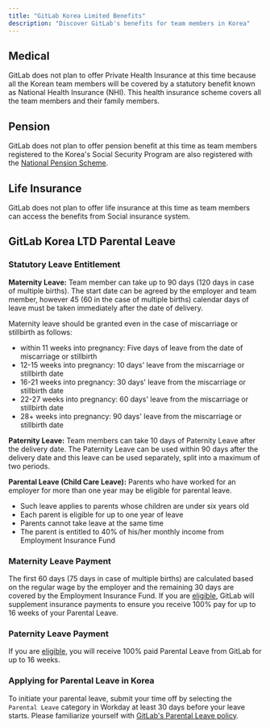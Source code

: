 ```yaml
---
title: "GitLab Korea Limited Benefits"
description: "Discover GitLab's benefits for team members in Korea"
---
```


## Medical

GitLab does not plan to offer Private Health Insurance at this time because all the Korean team members will be covered by a statutory benefit known as National Health Insurance (NHI). This health insurance scheme covers all the team members and their family members.

## Pension

GitLab does not plan to offer pension benefit at this time as team members registered to the Korea's Social Security Program are also registered with the [National Pension Scheme](https://www.nps.or.kr/jsppage/english/research/research_01.jsp).

## Life Insurance

GitLab does not plan to offer life insurance at this time as team members can access the benefits from Social insurance system.

## GitLab Korea LTD Parental Leave

### Statutory Leave Entitlement

**Maternity Leave:** Team member can take up to 90 days (120 days in case of multiple births). The start date can be agreed by the employer and team member, however 45 (60 in the case of multiple births) calendar days of leave must be taken immediately after the date of delivery.

Maternity leave should be granted even in the case of miscarriage or stillbirth as follows:

- within 11 weeks into pregnancy: Five days of leave from the date of miscarriage or stillbirth
- 12-15 weeks into pregnancy: 10 days' leave from the miscarriage or stillbirth date
- 16-21 weeks into pregnancy: 30 days' leave from the miscarriage or stillbirth date
- 22-27 weeks into pregnancy: 60 days' leave from the miscarriage or stillbirth date
- 28+ weeks into pregnancy: 90 days' leave from the miscarriage or stillbirth date

**Paternity Leave:** Team members can take 10 days of Paternity Leave after the delivery date. The Paternity Leave can be used within 90 days after the delivery date and this leave can be used separately, split into a maximum of two periods.

**Parental Leave (Child Care Leave):** Parents who have worked for an employer for more than one year may be eligible for parental leave.

- Such leave applies to parents whose children are under six years old
- Each parent is eligible for up to one year of leave
- Parents cannot take leave at the same time
- The parent is entitled to 40% of his/her monthly income from Employment Insurance Fund

### Maternity Leave Payment

The first 60 days (75 days in case of multiple births) are calculated based on the regular wage by the employer and the remaining 30 days are covered by the Employment Insurance Fund. If you are [eligible](/handbook/total-rewards/benefits/general-and-entity-benefits/#parental-leave), GitLab will supplement insurance payments to ensure you receive 100% pay for up to 16 weeks of your Parental Leave.

### Paternity Leave Payment

If you are [eligible](/handbook/total-rewards/benefits/general-and-entity-benefits/#parental-leave), you will receive 100% paid Parental Leave from GitLab for up to 16 weeks.

### Applying for Parental Leave in Korea

To initiate your parental leave, submit your time off by selecting the `Parental Leave` category in Workday at least 30 days before your leave starts. Please familiarize yourself with [GitLab's Parental Leave policy](/handbook/total-rewards/benefits/general-and-entity-benefits/#parental-leave).
